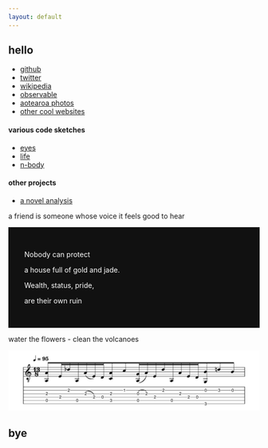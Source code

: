 ```yaml
---
layout: default
---
```


<div>
  <h2>hello</h2>
  <ul>
    <li>
      <a
        href="https://github.com/ikesau"
        target="_blank"
        rel="noopener noreferrer"
        >github</a
      >
    </li>
    <li>
      <a
        href="https://twitter.com/ikesau"
        target="_blank"
        rel="noopener noreferrer"
        >twitter</a
      >
    </li>
    <li>
      <a
        href="https://en.wikipedia.org/wiki/Special:Contributions/Ike_Saunders"
        target="_blank"
        rel="noopener noreferrer"
        >wikipedia</a
      >
    </li>
    <li>
      <a
        href="https://observablehq.com/@ikesau"
        target="_blank"
        rel="noopener noreferrer"
        >observable</a
      >
    </li>
    <li><a href="/aotearoa_photos.html">aotearoa photos</a></li>
    <li><a href="/cool_websites.html">other cool websites</a></li>
  </ul>
  <h4>various code sketches</h4>
  <ul>
    <li><a href="/eyes.html">eyes</a></li>
    <li><a href="/life.html">life </a></li>
    <li><a href="/n-body.html">n-body </a></li>
  </ul>
  <h4>other projects</h4>
  <ul>
    <li><a href="https://observablehq.com/@ikesau/a-novel-analysis">a novel analysis</a></li>
  </ul>
  <p>a friend is someone whose voice it feels good to hear</p>
  <div style="padding: 32px;background: #111;color: white;">
    <p>Nobody can protect</p>
    <p id='wanting-things-that-just-cant-be-mine-turrentine-gilberto'>a house full of gold and jade.</p>
    <script>
      var p = document.querySelector('#wanting-things-that-just-cant-be-mine-turrentine-gilberto')
      var nouns = [
        "armies",
        "babies",
        "bamboos",
        "benches",
        "birds",
        "boats",
        "bones",
        "boxes",
        "boys",
        "brothers-in-law",
        "buffaloes",
        "buses",
        "bushes",
        "calves",
        "candies",
        "cars",
        "cats",
        "chairs",
        "chiefs",
        "children",
        "cities",
        "class fellows",
        "classes",
        "cliffs",
        "clutches",
        "copies",
        "countries",
        "cows",
        "cries",
        "cuckoos",
        "cups",
        "daughters-in-law",
        "days",
        "decks",
        "deers",
        "dogs",
        "donkeys",
        "dozens",
        "duties",
        "essays",
        "families",
        "fathers",
        "fathers-in-laws",
        "feet",
        "fishes",
        "flies",
        "foxes",
        "gasses",
        "glasses",
        "hairs",
        "halves",
        "hands",
        "heroes",
        "hoofs",
        "horses",
        "houses",
        "inches",
        "jars",
        "keys",
        "knives",
        "ladies",
        "lasses",
        "leaves",
        "legs",
        "lives",
        "loaves",
        "loops",
        "loves",
        "maidservants",
        "mangoes",
        "men",
        "monkeys",
        "mothers",
        "mothers-in-laws",
        "news",
        "oxen",
        "pencils",
        "pennies",
        "people",
        "pitches",
        "poetry",
        "potatoes",
        "proofs",
        "quizzes",
        "radios",
        "rays",
        "rivers",
        "scissors",
        "selves",
        "sheep",
        "shops",
        "sisters",
        "sisters-in-law",
        "skies",
        "sons-in-law",
        "spices",
        "stepsons",
        "stories",
        "tables",
        "teeth",
        "thieves",
        "toys",
        "trousers",
        "uncles",
        "watches",
        "wishes",
        "wives",
        "women"
      ]
      function pick(array) {
        return array[Math.floor(Math.random() * array.length)]
      }
      p.innerText = 'a house full of ' + pick(nouns) + ' and ' + pick(nouns)
    </script>
    <p>Wealth, status, pride,</p>
    <p>are their own ruin</p>
  </div>
  <p>water the flowers - clean the volcanoes</p>

  <img src="assets/images/lauft.svg" alt="je n'ai plus peur de perdue mon temps"/>

  <h2>bye</h2>
</div>
